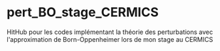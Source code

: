 # pert_BO_stage_CERMICS
HitHub pour les codes implémentant la théorie des perturbations avec l'approximation de Born-Oppenheimer lors de mon stage au CERMICS
